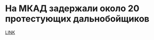 # На МКАД задержали около 20 протестующих дальнобойщиков



[LINK](https://varlamov.ru/2389670.html)